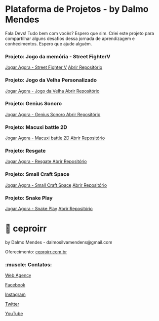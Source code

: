 # Plataforma de Projetos - by Dalmo Mendes
Fala Devs! Tudo bem com vocês? Espero que sim. Criei este projeto para compartilhar alguns desafios dessa jornada de aprendizagem e conhecimentos. Espero que ajude alguém. 

<h3>Projeto: Jogo da memória - Street FighterV</h3>
<a href="https://dalmomendes.github.io/games/game-memoria/index.html" target="_black">Jogar Agora - Street Fighter V</a>
<a href="games/game-memoria/" >Abrir Repositório</a>

<h3>Projeto: Jogo da Velha Personalizado</h3>
<a href="https://dalmomendes.github.io/game/game-velha/index.html" target="_black">Jogar Agora - Jogo da Velha </a>
<a href="game/game-velha/index.html" >Abrir Repositório </a>

<h3>Projeto: Genius Sonoro</h3>
<a href="https://dalmomendes.github.io/game/genius-sonoro/index.html" target="_black">Jogar Agora - Genius Sonoro </a>
<a href="game/genius-sonoro/" >Abrir Repositório</a>

<h3>Projeto: Macuxi battle 2D</h3>
<a href="https://dalmomendes.github.io/game/macuxi-battle2d/index.html" target="_black">Jogar Agora - Macuxi battle 2D </a>
<a href="game/macuxi-battle2d/" >Abrir Repositório </a>

<h3>Projeto: Resgate</h3>
<a href="https://dalmomendes.github.io/game/resgate/index.html" target="_black">Jogar Agora - Resgate </a>
<a href="game/resgate/index.html" >Abrir Repositório </a>

<h3>Projeto: Small Craft Space</h3>
<a href="https://dalmomendes.github.io/game/small-craft-space/index.html" target="_black">Jogar Agora - Small Craft Space</a>
<a href="game/small-craft-space/" >Abrir Repositório</a>

<h3>Projeto: Snake Play</h3>
<a href="https://dalmomendes.github.io/game/snakepay/index.html" target="_black">Jogar Agora - Snake Play</a>
<a href="game/snakepay/">Abrir Repositório</a>

# :rocket: ceproirr 
<p>by Dalmo Mendes - dalmosilvamendens@gmail.com</p>
<p>Oferecimento: <a href="https://ceproirr.com.br" target="_blank">ceproirr.com.br</a></p>
<h3>:muscle: Contatos:</h3>

<p>   <a href="https://www.ceproirr.com.br/webagency/" target="_blank">Web Agency</a></p>
<p>   <a href="https://facebook.com/ceproir/" target="_blank">Facebook</a></p>
<p>   <a href="https://instagram.com/ceproirr/" target="_blank">Instagram</a></p>
<p>   <a href="https://twitter.com/ceproirr/" target="_blank">Twitter</a></p>
<p>   <a href="https://www.youtube.com/channel/UC9egIn_Xkg2KFD_55mi_r8w" target="_blank">YouTube</a></p>

